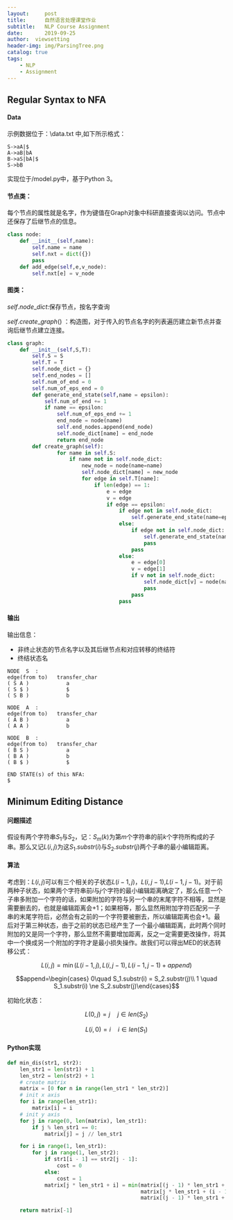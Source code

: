 ```yaml
---
layout:     post
title:      自然语言处理课堂作业
subtitle:   NLP Course Assignment
date:       2019-09-25
author:  viewsetting
header-img: img/ParsingTree.png
catalog: true
tags:
    - NLP
    - Assignment
---
```

## Regular Syntax to NFA

#### Data

示例数据位于：\data.txt 中,如下所示格式：

```
S->aA|$
A->aB|bA
B->aS|bA|$
S->bB
```

实现位于/model.py中，基于Python 3。

#### 节点类：

每个节点的属性就是名字，作为键值在Graph对象中科研直接查询以访问。节点中还保存了后继节点的信息。

```python
class node:
    def __init__(self,name):
        self.name = name
        self.nxt = dict({})
        pass
    def add_edge(self,e,v_node):
        self.nxt[e] = v_node
```

#### 图类：

$self.node\_dict$:保存节点，按名字查询

$self.create\_graph()$ ：构造图，对于传入的节点名字的列表遍历建立新节点并查询后继节点建立连接。

```python
class graph:    
    def __init__(self,S,T):        
        self.S = S        
        self.T = T              
        self.node_dict = {}        
        self.end_nodes = []        
        self.num_of_end = 0        
        self.num_of_eps_end = 0    
        def generate_end_state(self,name = epsilon):        
            self.num_of_end += 1        
            if name == epsilon:            
                self.num_of_eps_end += 1        
                end_node = node(name)        
                self.end_nodes.append(end_node)        
                self.node_dict[name] = end_node        
                return end_node    
        def create_graph(self):        
                for name in self.S:            
                    if name not in self.node_dict:                
                        new_node = node(name=name)                
                        self.node_dict[name] = new_node            
                        for edge in self.T[name]:                
                            if len(edge) == 1:                    
                                e = edge                    
                                v = edge                   
                                if edge == epsilon:                        
                                    if edge not in self.node_dict:                       
                                        self.generate_end_state(name=epsilon)                    
                                    else:                        
                                        if edge not in self.node_dict:                   
                                            self.generate_end_state(name=edge)           
                                            pass                    
                                        pass                
                                    else:                    
                                        e = edge[0]                    
                                        v = edge[1]                    
                                        if v not in self.node_dict:                       
                                            self.node_dict[v] = node(name=v)             
                                            pass                    
                                        pass                        
                                    pass
```

#### 输出

输出信息：

- 非终止状态的节点名字以及其后继节点和对应转移的终结符
- 终结状态名

```
NODE  S  :
edge(from to)   transfer_char
( S A )            a
( S $ )            $
( S B )            b

NODE  A  :
edge(from to)   transfer_char
( A B )            a
( A A )            b

NODE  B  :
edge(from to)   transfer_char
( B S )            a
( B A )            b
( B $ )            $

END STATE(s) of this NFA:
$
```

## Minimum Editing Distance

#### 问题描述

假设有两个字符串$S_1$与$S_2$，记：$S_m(k)$为第$m$个字符串的前$k$个字符所构成的子串。那么又记$L(i,j)$为这$S_1.substr(i)$与$S_2.substr(j)$两个子串的最小编辑距离。

#### 算法

考虑到：$L(i,j)$可以有三个相关的子状态$L(i-1,j)$，$L(i,j-1)$,$L(i-1,j-1)$。对于前两种子状态，如果两个字符串前$i$与$j$个字符的最小编辑距离确定了，那么任意一个子串多附加一个字符的话，如果附加的字符与另一个串的末尾字符不相等，显然是需要删去的，也就是编辑距离会+1；如果相等，那么显然用附加字符匹配另一子串的末尾字符后，必然会有之前的一个字符要被删去，所以编辑距离也会+1。最后对于第三种状态，由于之前的状态已经产生了一个最小编辑距离，此时两个同时附加的又是同一个字符，那么显然不需要增加距离，反之一定需要更改操作，将其中一个换成另一个附加的字符才是最小损失操作。故我们可以得出MED的状态转移公式：

$$L(i,j) =\min(L(i-1,j),L(i,j-1),L(i-1,j-1)+append) $$

$$append=\begin{cases} 0\quad S_1.substr(i) = S_2.substr(j)\\ 1 \quad S_1.substr(i) \ne S_2.substr(j)\end{cases}$$

初始化状态：

$$L(0,j) = j \quad j \in len(S_2)$$

$$L(i,0) = i\quad i \in len(S_1)$$

#### Python实现

```python
def min_dis(str1, str2):
    len_str1 = len(str1) + 1
    len_str2 = len(str2) + 1
    # create matrix
    matrix = [0 for n in range(len_str1 * len_str2)]
    # init x axis
    for i in range(len_str1):
        matrix[i] = i
    # init y axis
    for j in range(0, len(matrix), len_str1):
        if j % len_str1 == 0:
            matrix[j] = j // len_str1

    for i in range(1, len_str1):
        for j in range(1, len_str2):
            if str1[i - 1] == str2[j - 1]:
                cost = 0
            else:
                cost = 1
            matrix[j * len_str1 + i] = min(matrix[(j - 1) * len_str1 + i] + 1,
                                           matrix[j * len_str1 + (i - 1)] + 1,
                                           matrix[(j - 1) * len_str1 + (i - 1)] + cost)

    return matrix[-1]
```



